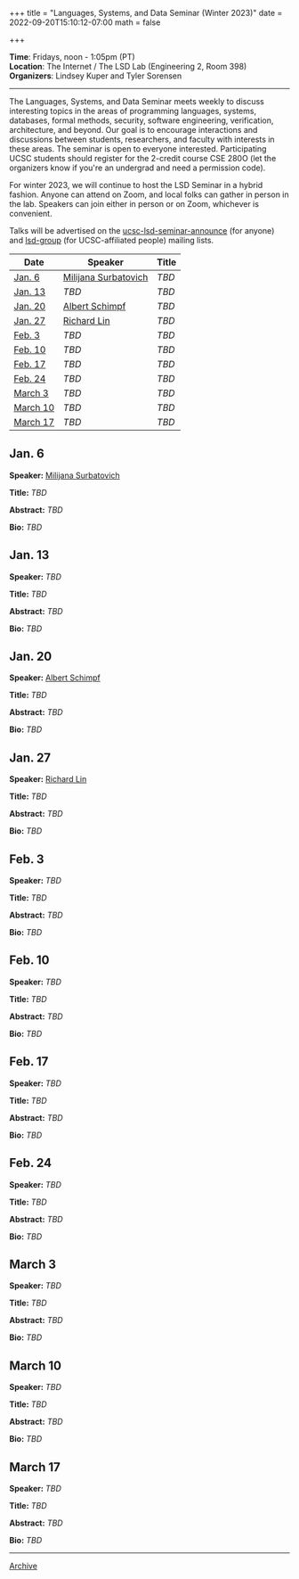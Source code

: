 +++
title = "Languages, Systems, and Data Seminar (Winter 2023)"
date = 2022-09-20T15:10:12-07:00
math = false

+++

**Time**: Fridays, noon - 1:05pm (PT) <br />
**Location**: The Internet / The LSD Lab (Engineering 2, Room 398) <br />
**Organizers**: Lindsey Kuper and Tyler Sorensen <br />

---

The Languages, Systems, and Data Seminar meets weekly to discuss interesting topics in the areas of programming languages, systems, databases, formal methods, security, software engineering, verification, architecture, and beyond.  Our goal is to encourage interactions and discussions between students, researchers, and faculty with interests in these areas.  The seminar is open to everyone interested.  Participating UCSC students should register for the 2-credit course CSE 280O (let the organizers know if you're an undergrad and need a permission code).

For winter 2023, we will continue to host the LSD Seminar in a hybrid fashion.  Anyone can attend on Zoom, and local folks can gather in person in the lab.  Speakers can join either in person or on Zoom, whichever is convenient.

Talks will be advertised on the [ucsc-lsd-seminar-announce](https://groups.google.com/g/ucsc-lsd-seminar-announce) (for anyone) and [lsd-group](https://groups.google.com/a/ucsc.edu/g/lsd-group/members) (for UCSC-affiliated people) mailing lists.

| Date                  | Speaker                                                               | Title                                                             |
|-------                |---------                                                              |---------                                                          |
| [Jan. 6](#jan-6)      | [Milijana Surbatovich](https://msurbatovich.github.io/)               | _TBD_                                                             |
| [Jan. 13](#jan-13)    | _TBD_                                                                 | _TBD_                                                             |
| [Jan. 20](#jan-20)    | [Albert Schimpf](https://pl.cs.uni-kl.de/homepage/en/staff/AlbertSchimpf/) | _TBD_                                                        |
| [Jan. 27](#jan-27)    | [Richard Lin](https://ducky64.github.io/)                             | _TBD_                                                             |
| [Feb. 3](#feb-3)      | _TBD_                                                                 | _TBD_                                                             |
| [Feb. 10](#feb-10)    | _TBD_                                                                 | _TBD_                                                             |
| [Feb. 17](#feb-17)    | _TBD_                                                                 | _TBD_                                                             |
| [Feb. 24](#feb-24)    | _TBD_                                                                 | _TBD_                                                             |
| [March 3](#march-3)   | _TBD_                                                                 | _TBD_                                                             |
| [March 10](#march-10) | _TBD_                                                                 | _TBD_                                                             |
| [March 17](#march-17) | _TBD_                                                                 | _TBD_                                                             |

## Jan. 6

**Speaker:** [Milijana Surbatovich](https://msurbatovich.github.io/)

**Title:** _TBD_

**Abstract:** _TBD_

**Bio:** _TBD_

## Jan. 13

**Speaker:** _TBD_

**Title:** _TBD_

**Abstract:** _TBD_

**Bio:** _TBD_

## Jan. 20

**Speaker:** [Albert Schimpf](https://pl.cs.uni-kl.de/homepage/en/staff/AlbertSchimpf/)

**Title:** _TBD_

**Abstract:** _TBD_

**Bio:** _TBD_

## Jan. 27

**Speaker:** [Richard Lin](https://ducky64.github.io/)

**Title:** _TBD_

**Abstract:** _TBD_

**Bio:** _TBD_

## Feb. 3

**Speaker:** _TBD_

**Title:** _TBD_

**Abstract:** _TBD_

**Bio:** _TBD_

## Feb. 10

**Speaker:** _TBD_

**Title:** _TBD_

**Abstract:** _TBD_

**Bio:** _TBD_

## Feb. 17

**Speaker:** _TBD_

**Title:** _TBD_

**Abstract:** _TBD_

**Bio:** _TBD_

## Feb. 24

**Speaker:** _TBD_

**Title:** _TBD_

**Abstract:** _TBD_

**Bio:** _TBD_

## March 3

**Speaker:** _TBD_

**Title:** _TBD_

**Abstract:** _TBD_

**Bio:** _TBD_

## March 10

**Speaker:** _TBD_

**Title:** _TBD_

**Abstract:** _TBD_

**Bio:** _TBD_

## March 17

**Speaker:** _TBD_

**Title:** _TBD_

**Abstract:** _TBD_

**Bio:** _TBD_

---

[Archive](../)
